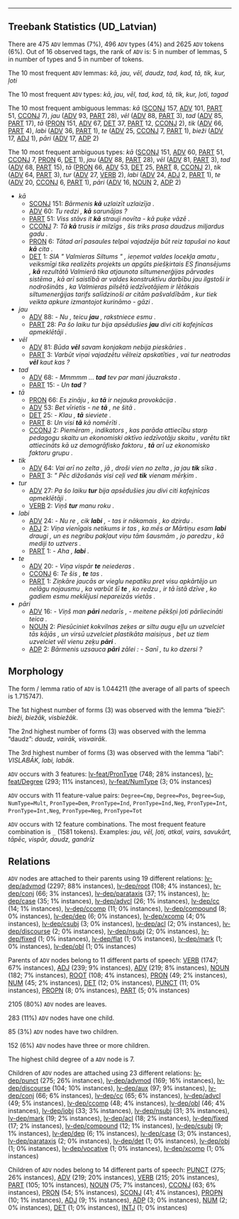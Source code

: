 

--------------------------------------------------------------------------------

## Treebank Statistics (UD_Latvian)

There are 475 `ADV` lemmas (7%), 496 `ADV` types (4%) and 2625 `ADV` tokens (6%).
Out of 16 observed tags, the rank of `ADV` is: 5 in number of lemmas, 5 in number of types and 5 in number of tokens.

The 10 most frequent `ADV` lemmas: <em>kā, jau, vēl, daudz, tad, kad, tā, tik, kur, ļoti</em>

The 10 most frequent `ADV` types:  <em>kā, jau, vēl, tad, kad, tā, tik, kur, ļoti, tagad</em>

The 10 most frequent ambiguous lemmas: <em>kā</em> ([SCONJ]() 157, [ADV]() 101, [PART]() 51, [CCONJ]() 7), <em>jau</em> ([ADV]() 93, [PART]() 28), <em>vēl</em> ([ADV]() 88, [PART]() 3), <em>tad</em> ([ADV]() 85, [PART]() 17), <em>tā</em> ([PRON]() 151, [ADV]() 67, [DET]() 37, [PART]() 12, [CCONJ]() 2), <em>tik</em> ([ADV]() 66, [PART]() 4), <em>labi</em> ([ADV]() 36, [PART]() 1), <em>te</em> ([ADV]() 25, [CCONJ]() 7, [PART]() 1), <em>bieži</em> ([ADV]() 17, [ADJ]() 1), <em>pāri</em> ([ADV]() 17, [ADP]() 2)

The 10 most frequent ambiguous types:  <em>kā</em> ([SCONJ]() 151, [ADV]() 60, [PART]() 51, [CCONJ]() 7, [PRON]() 6, [DET]() 1), <em>jau</em> ([ADV]() 88, [PART]() 28), <em>vēl</em> ([ADV]() 81, [PART]() 3), <em>tad</em> ([ADV]() 68, [PART]() 15), <em>tā</em> ([PRON]() 66, [ADV]() 53, [DET]() 25, [PART]() 8, [CCONJ]() 2), <em>tik</em> ([ADV]() 64, [PART]() 3), <em>tur</em> ([ADV]() 27, [VERB]() 2), <em>labi</em> ([ADV]() 24, [ADJ]() 2, [PART]() 1), <em>te</em> ([ADV]() 20, [CCONJ]() 6, [PART]() 1), <em>pāri</em> ([ADV]() 16, [NOUN]() 2, [ADP]() 2)


* <em>kā</em>
  * [SCONJ]() 151: <em>Bārmenis <b>kā</b> uzlaizīt uzlaizīja .</em>
  * [ADV]() 60: <em>Tu redzi , <b>kā</b> sarunājas ?</em>
  * [PART]() 51: <em>Viss stāvs it <b>kā</b> strauji novīta - kā puķe vāzē .</em>
  * [CCONJ]() 7: <em>Tā <b>kā</b> trusis ir milzīgs , šis triks prasa daudzus miljardus gadu .</em>
  * [PRON]() 6: <em>Tātad arī pasaules telpai vajadzēja būt reiz tapušai no kaut <b>kā</b> cita .</em>
  * [DET]() 1: <em>SIA " Valmieras Siltums " , ieņemot valdes locekļa amatu , veiksmīgi tika realizēts projekts un apgūts piešķirtais ES finansējums , <b>kā</b> rezultātā Valmierā tika atjaunota siltumenerģijas pārvades sistēma , kā arī saistībā ar valdes konstruktīvu darbību jau ilgstoši ir nodrošināts , ka Valmieras pilsētā iedzīvotājiem ir lētākais siltumenerģijas tarifs salīdzinoši ar citām pašvaldībām , kur tiek veikta apkure izmantojot kurināmo - gāzi .</em>
* <em>jau</em>
  * [ADV]() 88: <em>- Nu , teicu <b>jau</b> , rakstniece esmu .</em>
  * [PART]() 28: <em>Pa šo laiku tur bija apsēdušies <b>jau</b> divi citi kafejnīcas apmeklētāji .</em>
* <em>vēl</em>
  * [ADV]() 81: <em>Būda <b>vēl</b> savam konjakam nebija pieskāries .</em>
  * [PART]() 3: <em>Varbūt viņai vajadzētu vēlreiz apskatīties , vai tur neatrodas <b>vēl</b> kaut kas ?</em>
* <em>tad</em>
  * [ADV]() 68: <em>- Mmmmm ... <b>tad</b> tev par mani jāuzraksta .</em>
  * [PART]() 15: <em>- Un <b>tad</b> ?</em>
* <em>tā</em>
  * [PRON]() 66: <em>Es zināju , ka <b>tā</b> ir nejauka provokācija .</em>
  * [ADV]() 53: <em>Bet vīrietis - ne <b>tā</b> , ne šitā .</em>
  * [DET]() 25: <em>- Klau , <b>tā</b> sieviete .</em>
  * [PART]() 8: <em>Un visi <b>tā</b> kā nomērīti .</em>
  * [CCONJ]() 2: <em>Piemēram , indikators , kas parāda attiecību starp pedagogu skaitu un ekonomiski aktīvo iedzīvotāju skaitu , varētu tikt attiecināts kā uz demogrāfisko faktoru , <b>tā</b> arī uz ekonomisko faktoru grupu .</em>
* <em>tik</em>
  * [ADV]() 64: <em>Vai arī no zelta , jā , droši vien no zelta , ja jau <b>tik</b> sīka .</em>
  * [PART]() 3: <em>" Pēc dižošanās visi ceļi ved <b>tik</b> vienam mērķim .</em>
* <em>tur</em>
  * [ADV]() 27: <em>Pa šo laiku <b>tur</b> bija apsēdušies jau divi citi kafejnīcas apmeklētāji .</em>
  * [VERB]() 2: <em>Viņš <b>tur</b> manu roku .</em>
* <em>labi</em>
  * [ADV]() 24: <em>- Nu re , cik <b>labi</b> , - tas ir nākamais , ko dzirdu .</em>
  * [ADJ]() 2: <em>Viņa vienīgais netikums ir tas , ka mēs ar Mārtiņu esam <b>labi</b> draugi , un es negribu pakļaut viņu tām šausmām , jo paredzu , kā mediji to uztvers .</em>
  * [PART]() 1: <em>- Aha , <b>labi</b> .</em>
* <em>te</em>
  * [ADV]() 20: <em>- Viņa vispār <b>te</b> neiederas .</em>
  * [CCONJ]() 6: <em>Te šis , <b>te</b> tas .</em>
  * [PART]() 1: <em>Ziņkāre jaucās ar vieglu nepatiku pret visu apkārtējo un nelāgu nojausmu , ka varbūt šī <b>te</b> , ko redzu , ir tā īstā dzīve , ko gadiem esmu meklējusi nepareizās vietās .</em>
* <em>pāri</em>
  * [ADV]() 16: <em>- Viņš man <b>pāri</b> nedarīs , - meitene pēkšņi ļoti pārliecināti teica .</em>
  * [NOUN]() 2: <em>Piesūciniet kokvilnas zeķes ar siltu augu eļļu un uzvelciet tās kājās , un virsū uzvelciet plastikāta maisiņus , bet uz tiem uzvelciet vēl vienu zeķu <b>pāri</b> .</em>
  * [ADP]() 2: <em>Bārmenis uzsauca <b>pāri</b> zālei : - Sanī , tu ko dzersi ?</em>

## Morphology

The form / lemma ratio of `ADV` is 1.044211 (the average of all parts of speech is 1.715747).

The 1st highest number of forms (3) was observed with the lemma “bieži”: <em>bieži, biežāk, visbiežāk</em>.

The 2nd highest number of forms (3) was observed with the lemma “daudz”: <em>daudz, vairāk, visvairāk</em>.

The 3rd highest number of forms (3) was observed with the lemma “labi”: <em>VISLABĀK, labi, labāk</em>.

`ADV` occurs with 3 features: [lv-feat/PronType]() (748; 28% instances), [lv-feat/Degree]() (293; 11% instances), [lv-feat/NumType]() (3; 0% instances)

`ADV` occurs with 11 feature-value pairs: `Degree=Cmp`, `Degree=Pos`, `Degree=Sup`, `NumType=Mult`, `PronType=Dem`, `PronType=Ind`, `PronType=Ind,Neg`, `PronType=Int`, `PronType=Int,Neg`, `PronType=Neg`, `PronType=Tot`

`ADV` occurs with 12 feature combinations.
The most frequent feature combination is `_` (1581 tokens).
Examples: <em>jau, vēl, ļoti, atkal, vairs, savukārt, tāpēc, vispār, daudz, gandrīz</em>


## Relations

`ADV` nodes are attached to their parents using 19 different relations: [lv-dep/advmod]() (2297; 88% instances), [lv-dep/root]() (108; 4% instances), [lv-dep/conj]() (66; 3% instances), [lv-dep/parataxis]() (37; 1% instances), [lv-dep/case]() (35; 1% instances), [lv-dep/advcl]() (26; 1% instances), [lv-dep/cc]() (14; 1% instances), [lv-dep/ccomp]() (11; 0% instances), [lv-dep/compound]() (8; 0% instances), [lv-dep/dep]() (6; 0% instances), [lv-dep/xcomp]() (4; 0% instances), [lv-dep/csubj]() (3; 0% instances), [lv-dep/acl]() (2; 0% instances), [lv-dep/discourse]() (2; 0% instances), [lv-dep/nsubj]() (2; 0% instances), [lv-dep/fixed]() (1; 0% instances), [lv-dep/flat]() (1; 0% instances), [lv-dep/mark]() (1; 0% instances), [lv-dep/obl]() (1; 0% instances)

Parents of `ADV` nodes belong to 11 different parts of speech: [VERB]() (1747; 67% instances), [ADJ]() (239; 9% instances), [ADV]() (219; 8% instances), [NOUN]() (182; 7% instances), [ROOT]() (108; 4% instances), [PRON]() (49; 2% instances), [NUM]() (45; 2% instances), [DET]() (12; 0% instances), [PUNCT]() (11; 0% instances), [PROPN]() (8; 0% instances), [PART]() (5; 0% instances)

2105 (80%) `ADV` nodes are leaves.

283 (11%) `ADV` nodes have one child.

85 (3%) `ADV` nodes have two children.

152 (6%) `ADV` nodes have three or more children.

The highest child degree of a `ADV` node is 7.

Children of `ADV` nodes are attached using 23 different relations: [lv-dep/punct]() (275; 26% instances), [lv-dep/advmod]() (169; 16% instances), [lv-dep/discourse]() (104; 10% instances), [lv-dep/aux]() (97; 9% instances), [lv-dep/conj]() (66; 6% instances), [lv-dep/cc]() (65; 6% instances), [lv-dep/advcl]() (49; 5% instances), [lv-dep/ccomp]() (48; 4% instances), [lv-dep/obl]() (46; 4% instances), [lv-dep/iobj]() (33; 3% instances), [lv-dep/nsubj]() (31; 3% instances), [lv-dep/mark]() (19; 2% instances), [lv-dep/acl]() (18; 2% instances), [lv-dep/fixed]() (17; 2% instances), [lv-dep/compound]() (12; 1% instances), [lv-dep/csubj]() (9; 1% instances), [lv-dep/dep]() (6; 1% instances), [lv-dep/case]() (3; 0% instances), [lv-dep/parataxis]() (2; 0% instances), [lv-dep/det]() (1; 0% instances), [lv-dep/obj]() (1; 0% instances), [lv-dep/vocative]() (1; 0% instances), [lv-dep/xcomp]() (1; 0% instances)

Children of `ADV` nodes belong to 14 different parts of speech: [PUNCT]() (275; 26% instances), [ADV]() (219; 20% instances), [VERB]() (215; 20% instances), [PART]() (105; 10% instances), [NOUN]() (75; 7% instances), [CCONJ]() (63; 6% instances), [PRON]() (54; 5% instances), [SCONJ]() (41; 4% instances), [PROPN]() (10; 1% instances), [ADJ]() (9; 1% instances), [ADP]() (3; 0% instances), [NUM]() (2; 0% instances), [DET]() (1; 0% instances), [INTJ]() (1; 0% instances)

